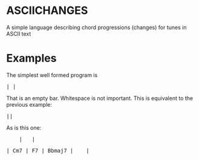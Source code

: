 # ASCIICHANGES

A simple language describing chord progressions (changes) for tunes in ASCII text

# Examples

The simplest well formed program is

<pre>| |</pre>

That is an empty bar. Whitespace is not important. This is equivalent to the previous example:

<pre>||</pre>

As is this one:

<pre>    |   |   </pre>


<pre>| Cm7 | F7 | Bbmaj7 |    |</pre>
